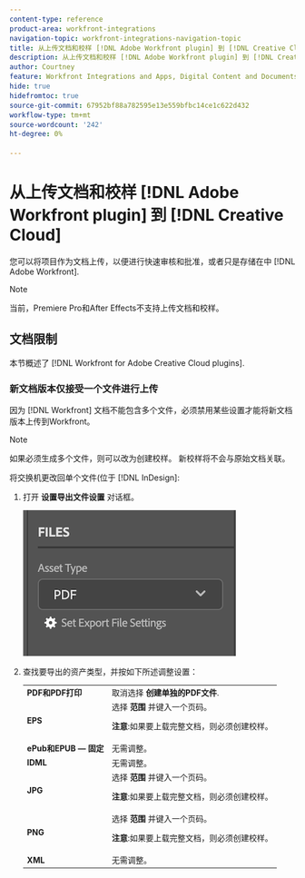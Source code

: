 ```yaml
---
content-type: reference
product-area: workfront-integrations
navigation-topic: workfront-integrations-navigation-topic
title: 从上传文档和校样 [!DNL Adobe Workfront plugin] 到 [!DNL Creative Cloud]
description: 从上传文档和校样 [!DNL Adobe Workfront plugin] 到 [!DNL Creative Cloud]
author: Courtney
feature: Workfront Integrations and Apps, Digital Content and Documents
hide: true
hidefromtoc: true
source-git-commit: 67952bf88a782595e13e559bfbc14ce1c622d432
workflow-type: tm+mt
source-wordcount: '242'
ht-degree: 0%

---
```



# 从上传文档和校样 [!DNL Adobe Workfront plugin] 到 [!DNL Creative Cloud]

您可以将项目作为文档上传，以便进行快速审核和批准，或者只是存储在中 [!DNL Adobe Workfront].

>[!NOTE]
>
>当前，Premiere Pro和After Effects不支持上传文档和校样。


## 文档限制

本节概述了 [!DNL Workfront for Adobe Creative Cloud plugins].

### 新文档版本仅接受一个文件进行上传

因为 [!DNL Workfront] 文档不能包含多个文件，必须禁用某些设置才能将新文档版本上传到Workfront。

>[!NOTE]
>
>如果必须生成多个文件，则可以改为创建校样。 新校样将不会与原始文档关联。



将交换机更改回单个文件(位于 [!DNL InDesign]:

1. 打开 **设置导出文件设置** 对话框。

   ![](assets/file-export-settings.png)

1. 查找要导出的资产类型，并按如下所述调整设置：

   <table>
    <tr>
    <td><strong>PDF和PDF打印</strong>
    </td>
    <td>取消选择 <strong>创建单独的PDF文件</strong>.
    </td>
    </tr>
    <tr>
    <td><strong>EPS</strong>
    </td>
    <td>选择 <strong>范围</strong> 并键入一个页码。 
    <p>
    <strong>注意</strong>:如果要上载完整文档，则必须创建校样。 
    </td>
    </tr>
    <tr>
    <td><strong>ePub和EPUB — 固定</strong>
    </td>
    <td>无需调整。
    </td>
    </tr>
    <tr>
    <td><strong>IDML</strong>
    </td>
    <td>无需调整。
    </td>
    </tr>
    <tr>
    <td><strong>JPG</strong>
    </td>
    <td>选择 <strong>范围</strong> 并键入一个页码。 
    <p>
    <strong>注意</strong>:如果要上载完整文档，则必须创建校样。 
    </td>
    </tr>
    <tr>
    <td><strong>PNG</strong>
    </td>
    <td>选择 <strong>范围</strong> 并键入一个页码。 
    <p>
    <strong>注意</strong>:如果要上载完整文档，则必须创建校样。 
    </td>
    </tr>
    <tr>
    <td><strong>XML</strong>
    </td>
    <td>无需调整。 
    </td>
    </tr>
    </table>
